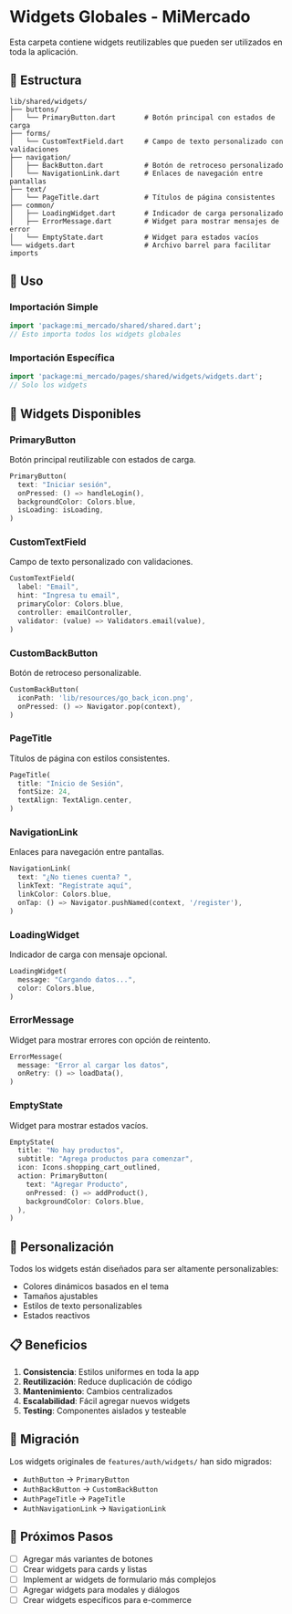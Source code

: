 # Widgets Globales - MiMercado

Esta carpeta contiene widgets reutilizables que pueden ser utilizados en toda la aplicación.

## 📁 Estructura

```
lib/shared/widgets/
├── buttons/
│   └── PrimaryButton.dart       # Botón principal con estados de carga
├── forms/
│   └── CustomTextField.dart     # Campo de texto personalizado con validaciones
├── navigation/
│   ├── BackButton.dart          # Botón de retroceso personalizado
│   └── NavigationLink.dart      # Enlaces de navegación entre pantallas
├── text/
│   └── PageTitle.dart           # Títulos de página consistentes
├── common/
│   ├── LoadingWidget.dart       # Indicador de carga personalizado
│   ├── ErrorMessage.dart        # Widget para mostrar mensajes de error
│   └── EmptyState.dart          # Widget para estados vacíos
└── widgets.dart                 # Archivo barrel para facilitar imports
```

## 🚀 Uso

### Importación Simple
```dart
import 'package:mi_mercado/shared/shared.dart';
// Esto importa todos los widgets globales
```

### Importación Específica
```dart
import 'package:mi_mercado/pages/shared/widgets/widgets.dart';
// Solo los widgets
```

## 🎯 Widgets Disponibles

### **PrimaryButton**
Botón principal reutilizable con estados de carga.
```dart
PrimaryButton(
  text: "Iniciar sesión",
  onPressed: () => handleLogin(),
  backgroundColor: Colors.blue,
  isLoading: isLoading,
)
```

### **CustomTextField**
Campo de texto personalizado con validaciones.
```dart
CustomTextField(
  label: "Email",
  hint: "Ingresa tu email",
  primaryColor: Colors.blue,
  controller: emailController,
  validator: (value) => Validators.email(value),
)
```

### **CustomBackButton**
Botón de retroceso personalizable.
```dart
CustomBackButton(
  iconPath: 'lib/resources/go_back_icon.png',
  onPressed: () => Navigator.pop(context),
)
```

### **PageTitle**
Títulos de página con estilos consistentes.
```dart
PageTitle(
  title: "Inicio de Sesión",
  fontSize: 24,
  textAlign: TextAlign.center,
)
```

### **NavigationLink**
Enlaces para navegación entre pantallas.
```dart
NavigationLink(
  text: "¿No tienes cuenta? ",
  linkText: "Regístrate aquí",
  linkColor: Colors.blue,
  onTap: () => Navigator.pushNamed(context, '/register'),
)
```

### **LoadingWidget**
Indicador de carga con mensaje opcional.
```dart
LoadingWidget(
  message: "Cargando datos...",
  color: Colors.blue,
)
```

### **ErrorMessage**
Widget para mostrar errores con opción de reintento.
```dart
ErrorMessage(
  message: "Error al cargar los datos",
  onRetry: () => loadData(),
)
```

### **EmptyState**
Widget para mostrar estados vacíos.
```dart
EmptyState(
  title: "No hay productos",
  subtitle: "Agrega productos para comenzar",
  icon: Icons.shopping_cart_outlined,
  action: PrimaryButton(
    text: "Agregar Producto",
    onPressed: () => addProduct(),
    backgroundColor: Colors.blue,
  ),
)
```

## 🎨 Personalización

Todos los widgets están diseñados para ser altamente personalizables:
- Colores dinámicos basados en el tema
- Tamaños ajustables
- Estilos de texto personalizables
- Estados reactivos

## 📋 Beneficios

1. **Consistencia**: Estilos uniformes en toda la app
2. **Reutilización**: Reduce duplicación de código
3. **Mantenimiento**: Cambios centralizados
4. **Escalabilidad**: Fácil agregar nuevos widgets
5. **Testing**: Componentes aislados y testeable

## 🔄 Migración

Los widgets originales de `features/auth/widgets/` han sido migrados:
- `AuthButton` → `PrimaryButton`
- `AuthBackButton` → `CustomBackButton`
- `AuthPageTitle` → `PageTitle`
- `AuthNavigationLink` → `NavigationLink`

## 🎯 Próximos Pasos

- [ ] Agregar más variantes de botones
- [ ] Crear widgets para cards y listas
- [ ] Implement ar widgets de formulario más complejos
- [ ] Agregar widgets para modales y diálogos
- [ ] Crear widgets específicos para e-commerce